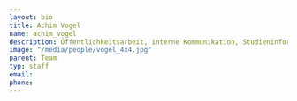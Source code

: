 ```yaml
---
layout: bio
title: Achim Vogel
name: achim_vogel
description: Öffentlichkeitsarbeit, interne Kommunikation, Studieninformation
image: "/media/people/vogel_4x4.jpg"
parent: Team
typ: staff
email: 
phone: 
---
```


